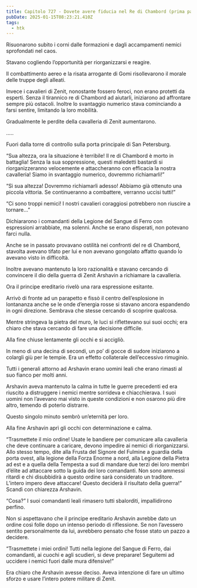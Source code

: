 ```yaml
---
title: Capitolo 727 - Dovete avere fiducia nel Re di Chambord (prima parte)
pubDate: 2025-01-15T08:23:21.410Z
tags:
  - htk
---
```


Risuonarono subito i corni dalle formazioni e dagli accampamenti nemici sprofondati nel caos.

Stavano cogliendo l’opportunità per riorganizzarsi e reagire.

Il combattimento aereo e la risata arrogante di Gomi risollevarono il morale delle truppe degli alleati.

Invece i cavalieri di Zenit, nonostante fossero feroci, non erano protetti da esperti. Senza il tirannico re di Chambord ad aiutarli, iniziarono ad affrontare sempre più ostacoli. Inoltre lo svantaggio numerico stava cominciando a farsi sentire, limitando la loro mobilità.

Gradualmente le perdite della cavalleria di Zenit aumentarono.

…..

Fuori dalla torre di controllo sulla porta principale di San Petersburg.

“Sua altezza, ora la situazione è terribile! Il re di Chambord è morto in battaglia! Senza la sua soppressione, questi maledetti bastardi si riorganizzeranno velocemente e attaccheranno con efficacia la nostra cavalleria! Siamo in svantaggio numerico, dovremmo richiamarli!”

“Sì sua altezza! Dovremmo richiamarli adesso! Abbiamo già ottenuto una piccola vittoria. Se continueranno a combattere, verranno uccisi tutti!”

“Ci sono troppi nemici! I nostri cavalieri coraggiosi potrebbero non riuscire a tornare…”

Dichiararono i comandanti della Legione del Sangue di Ferro con espressioni arrabbiate, ma solenni. Anche se erano disperati, non potevano farci nulla.

Anche se in passato provavano ostilità nei confronti del re di Chambord, stavolta avevano tifato per lui e non avevano gongolato affatto quando lo avevano visto in difficoltà.

Inoltre avevano mantenuto la loro razionalità e stavano cercando di convincere il dio della guerra di Zenit Arshavin a richiamare la cavalleria.

Ora il principe ereditario rivelò una rara espressione esitante.

Arrivò di fronte ad un parapetto e fissò il centro dell’esplosione in lontananza anche se le onde d’energia rosse si stavano ancora espandendo in ogni direzione. Sembrava che stesse cercando di scoprire qualcosa.

Mentre stringeva la pietra del muro, le luci si riflettevano sui suoi occhi; era chiaro che stava cercando di fare una decisione difficile.

Alla fine chiuse lentamente gli occhi e si accigliò.

In meno di una decina di secondi, un po’ di gocce di sudore iniziarono a colargli giù per le tempie. Era un effetto collaterale dell’eccessivo rimuginio.

Tutti i generali attorno ad Arshavin erano uomini leali che erano rimasti al suo fianco per molti anni.

Arshavin aveva mantenuto la calma in tutte le guerre precedenti ed era riuscito a distruggere i nemici mentre sorrideva e chiacchierava. I suoi uomini non l’avevano mai visto in queste condizioni e non osarono più dire altro, temendo di poterlo distrarre.

Questo singolo minuto sembrò un’eternità per loro.

Alla fine Arshavin aprì gli occhi con determinazione e calma.

“Trasmettete il mio ordine! Usate le bandiere per comunicare alla cavalleria che deve continuare a caricare, devono impedire ai nemici di riorganizzarsi. Allo stesso tempo, dite alla Frusta del Signore del Fulmine a guardia della porta ovest, alla legione della Forza Enorme a nord, alla Legione della Pietra ad est e a quella della Tempesta a sud di mandare due terzi dei loro membri d’élite ad attaccare sotto la guida dei loro comandanti.
Non sono ammessi ritardi e chi disubbidirà a questo ordine sarà considerato un traditore. L’intero impero deve attaccare! Questo deciderà il risultato della guerra!” Scandì con chiarezza Arshavin.

“Cosa?” I suoi comandanti leali rimasero tutti sbalorditi, impallidirono perfino.

Non si aspettavano che il principe ereditario Arshavin avrebbe dato un ordine così folle dopo un intenso periodo di riflessione. Se non l’avessero sentito personalmente da lui, avrebbero pensato che fosse stato un pazzo a decidere.

“Trasmettete i miei ordini! Tutti nella legione del Sangue di Ferro, dai comandanti, ai cuochi e agli scudieri, si deve preparare! Seguitemi ad uccidere i nemici fuori dalle mura difensive!”

Era chiaro che Arshavin avesse deciso. Aveva intenzione di fare un ultimo sforzo e usare l’intero potere militare di Zenit.
